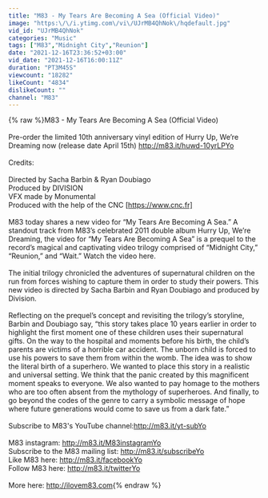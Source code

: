 ```yaml
---
title: "M83 - My Tears Are Becoming A Sea (Official Video)"
image: "https:\/\/i.ytimg.com\/vi\/UJrMB4QhNok\/hqdefault.jpg"
vid_id: "UJrMB4QhNok"
categories: "Music"
tags: ["M83","Midnight City","Reunion"]
date: "2021-12-16T23:36:52+03:00"
vid_date: "2021-12-16T16:00:11Z"
duration: "PT3M45S"
viewcount: "18282"
likeCount: "4834"
dislikeCount: ""
channel: "M83"
---
```

{% raw %}M83 - My Tears Are Becoming A Sea (Official Video)<br /><br />Pre-order the limited 10th anniversary vinyl edition of Hurry Up, We’re Dreaming now (release date April 15th) <a rel="nofollow" target="blank" href="http://m83.it/huwd-10yrLPYo">http://m83.it/huwd-10yrLPYo</a><br /><br />Credits:<br /><br />Directed by Sacha Barbin &amp; Ryan Doubiago <br />Produced by DIVISION<br />VFX made by Monumental<br />Produced with the help of the CNC [<a rel="nofollow" target="blank" href="https://www.cnc.fr]">https://www.cnc.fr]</a><br /><br />M83 today shares a new video for “My Tears Are Becoming A Sea.” A standout track from M83’s celebrated 2011 double album Hurry Up, We’re Dreaming, the video for “My Tears Are Becoming A Sea” is a prequel to the record’s magical and captivating video trilogy comprised of “Midnight City,” “Reunion,” and “Wait.” Watch the video here.<br /><br />The initial trilogy chronicled the adventures of supernatural children on the run from forces wishing to capture them in order to study their powers. This new video is directed by Sacha Barbin and Ryan Doubiago and produced by Division.<br /><br />Reflecting on the prequel’s concept and revisiting the trilogy’s storyline, Barbin and Doubiago say, “this story takes place 10 years earlier in order to highlight the first moment one of these children uses their supernatural gifts. On the way to the hospital and moments before his birth, the child’s parents are victims of a horrible car accident. The unborn child is forced to use his powers to save them from within the womb. The idea was to show the literal birth of a superhero. We wanted to place this story in a realistic and universal setting. We think that the panic created by this magnificent moment speaks to everyone. We also wanted to pay homage to the mothers who are too often absent from the mythology of superheroes. And finally, to go beyond the codes of the genre to carry a symbolic message of hope where future generations would come to save us from a dark fate.”<br /><br />Subscribe to M83's YouTube channel:<a rel="nofollow" target="blank" href="http://m83.it/yt-subYo">http://m83.it/yt-subYo</a><br /><br />M83 instagram: <a rel="nofollow" target="blank" href="http://m83.it/M83instagramYo">http://m83.it/M83instagramYo</a><br />Subscribe to the M83 mailing list: <a rel="nofollow" target="blank" href="http://m83.it/subscribeYo">http://m83.it/subscribeYo</a><br />Like M83 here: <a rel="nofollow" target="blank" href="http://m83.it/facebookYo">http://m83.it/facebookYo</a><br />Follow M83 here: <a rel="nofollow" target="blank" href="http://m83.it/twitterYo">http://m83.it/twitterYo</a><br /><br />More here: <a rel="nofollow" target="blank" href="http://ilovem83.com">http://ilovem83.com</a>{% endraw %}
